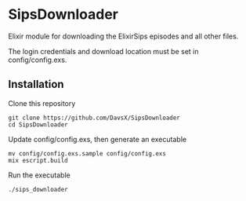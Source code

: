 SipsDownloader
==============

Elixir module for downloading the ElixirSips episodes and all other files.

The login credentials and download location must be set in config/config.exs.

## Installation

Clone this repository

```
git clone https://github.com/DavsX/SipsDownloader
cd SipsDownloader
```

Update config/config.exs, then generate an executable

```
mv config/config.exs.sample config/config.exs
mix escript.build
```

Run the executable

```
./sips_downloader
```

